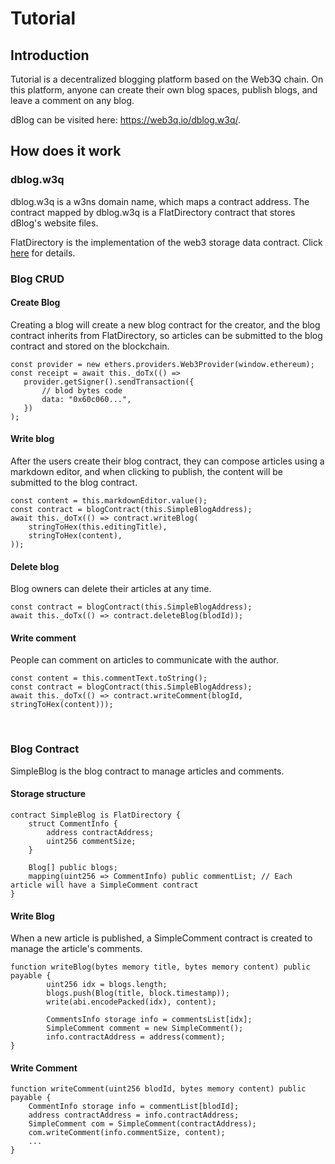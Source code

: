# Tutorial

## Introduction
Tutorial is a decentralized blogging platform based on the Web3Q chain. On this platform, 
anyone can create their own blog spaces, publish blogs, and leave a comment on any blog.
   
dBlog can be visited here: https://web3q.io/dblog.w3q/.


## How does it work

### dblog.w3q
dblog.w3q is a w3ns domain name, which maps a contract address. The contract mapped by dblog.w3q is a FlatDirectory contract that stores dBlog's website files.

FlatDirectory is the implementation of the web3 storage data contract. Click [here](https://docs.web3q.io/tutorials/migrate-your-website-to-web3q-in-5-mins) for details.

### Blog CRUD

#### Create Blog
Creating a blog will create a new blog contract for the creator, and the blog contract inherits from FlatDirectory, 
so articles can be submitted to the blog contract and stored on the blockchain.
```
const provider = new ethers.providers.Web3Provider(window.ethereum);
const receipt = await this._doTx(() =>
   provider.getSigner().sendTransaction({
       // blod bytes code
       data: "0x60c060...",
   })
);
```

#### Write blog
After the users create their blog contract, they can compose articles using a markdown editor, and when clicking to publish, 
the content will be submitted to the blog contract.
```
const content = this.markdownEditor.value();
const contract = blogContract(this.SimpleBlogAddress);
await this._doTx(() => contract.writeBlog(
    stringToHex(this.editingTitle),
    stringToHex(content),
));
```

#### Delete blog
Blog owners can delete their articles at any time.
```
const contract = blogContract(this.SimpleBlogAddress);
await this._doTx(() => contract.deleteBlog(blodId));
```

#### Write comment
People can comment on articles to communicate with the author.
```
const content = this.commentText.toString();
const contract = blogContract(this.SimpleBlogAddress);
await this._doTx(() => contract.writeComment(blogId, stringToHex(content)));
```
<br>


### Blog Contract 
SimpleBlog is the blog contract to manage articles and comments.

#### Storage structure
```
contract SimpleBlog is FlatDirectory {
    struct CommentInfo {
        address contractAddress;
        uint256 commentSize;
    }

    Blog[] public blogs;
    mapping(uint256 => CommentInfo) public commentList; // Each article will have a SimpleComment contract
}
```

#### Write Blog
When a new article is published, a SimpleComment contract is created to manage the article's comments.
```
function writeBlog(bytes memory title, bytes memory content) public payable {
        uint256 idx = blogs.length;
        blogs.push(Blog(title, block.timestamp));
        write(abi.encodePacked(idx), content);

        CommentsInfo storage info = commentsList[idx];
        SimpleComment comment = new SimpleComment();
        info.contractAddress = address(comment);
}
```

#### Write Comment
```
function writeComment(uint256 blodId, bytes memory content) public payable {
    CommentInfo storage info = commentList[blodId];
    address contractAddress = info.contractAddress;
    SimpleComment com = SimpleComment(contractAddress);
    com.writeComment(info.commentSize, content);
    ...
}
```


